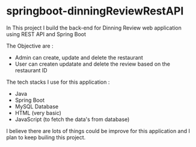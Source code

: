 # springboot-dinningReviewRestAPI

In This project I build the back-end for Dinning Review web application using REST API and Spring Boot

The Objective are :
- Admin can create, update and delete the restaurant
- User can createn updatate and delete the review based on the restaurant ID

The tech stacks I use for this application : 
- Java
- Spring Boot
- MySQL Database
- HTML (very basic)
- JavaScript (to fetch the data's from database)

I believe there are lots of things could be improve for this application and I plan to keep builing this project. 
